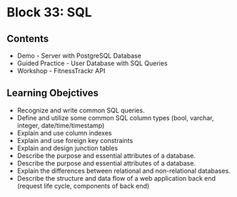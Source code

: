 # Block 33: SQL

## Contents
- Demo - Server with PostgreSQL Database
- Guided Practice - User Database with SQL Queries
- Workshop - FitnessTrackr API

## Learning Obejctives
- Recognize and write common SQL queries.
- Define and utilize some common SQL column types (bool, varchar, integer, date/time/timestamp)
- Explain and use column indexes
- Explain and use foreign key constraints
- Explain and design junction tables
- Describe the purpose and essential attributes of a database.
- Describe the purpose and essential attributes of a database.
- Explain the differences between relational and non-relational databases.
- Describe the structure and data flow of a web application back end (request life cycle, components of back end)
